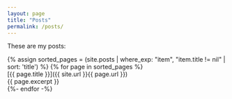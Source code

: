 ```yaml
---
layout: page 
title: "Posts" 
permalink: /posts/
---
```


These are my posts: 


{% assign sorted_pages = (site.posts | where_exp: "item", "item.title != nil" | sort: 'title') %}
{% for page in sorted_pages %}   
   [{{ page.title }}]({{ site.url }}{{ page.url }})     
      {{ page.excerpt }}   
{%- endfor -%}


